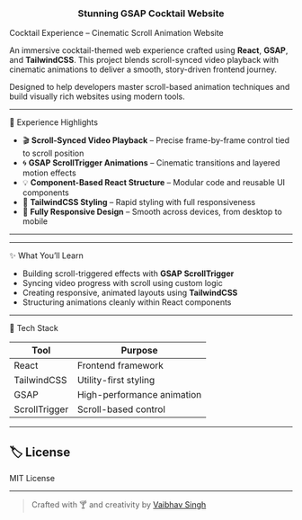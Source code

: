 

  <h3 align="center">Stunning GSAP Cocktail Website</h3>
 Cocktail Experience – Cinematic Scroll Animation Website

An immersive cocktail-themed web experience crafted using **React**, **GSAP**, and **TailwindCSS**. This project blends scroll-synced video playback with cinematic animations to deliver a smooth, story-driven frontend journey.

Designed to help developers master scroll-based animation techniques and build visually rich websites using modern tools.

---

 🎥 Experience Highlights

- 🎬 **Scroll-Synced Video Playback** – Precise frame-by-frame control tied to scroll position  
- 🌀 **GSAP ScrollTrigger Animations** – Cinematic transitions and layered motion effects  
- 💡 **Component-Based React Structure** – Modular code and reusable UI components  
- 💨 **TailwindCSS Styling** – Rapid styling with full responsiveness  
- 📱 **Fully Responsive Design** – Smooth across devices, from desktop to mobile  

---


---

 ✨ What You’ll Learn

- Building scroll-triggered effects with **GSAP ScrollTrigger**
- Syncing video progress with scroll using custom logic
- Creating responsive, animated layouts using **TailwindCSS**
- Structuring animations cleanly within React components

---

 🧠 Tech Stack

| Tool        | Purpose                    |
|-------------|----------------------------|
| React       | Frontend framework         |
| TailwindCSS | Utility-first styling      |
| GSAP        | High-performance animation |
| ScrollTrigger | Scroll-based control     |

---

## 🏷️ License

MIT License

---

> Crafted with 🍸 and creativity by [Vaibhav Singh](https://github.com/VaibhavDA893)

   


